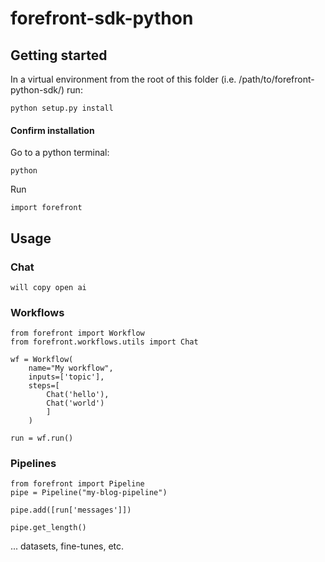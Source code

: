 # forefront-sdk-python

## Getting started

In a virtual environment from the root of this folder (i.e. /path/to/forefront-python-sdk/) run:

```
python setup.py install
```

#### Confirm installation

Go to a python terminal:

```
python
```

Run

```
import forefront

```

## Usage

### Chat

```
will copy open ai
```

### Workflows

```
from forefront import Workflow
from forefront.workflows.utils import Chat

wf = Workflow(
    name="My workflow",
    inputs=['topic'],
    steps=[
        Chat('hello'),
        Chat('world')
        ]
    )

run = wf.run()
```

### Pipelines

```
from forefront import Pipeline
pipe = Pipeline("my-blog-pipeline")

pipe.add([run['messages']])

pipe.get_length()
```

... datasets, fine-tunes, etc.
